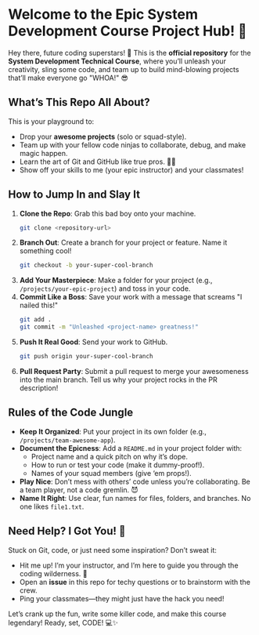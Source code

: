 # Welcome to the Epic System Development Course Project Hub! 🚀

Hey there, future coding superstars! 🎉 This is the **official repository** for the **System Development Technical Course**, where you’ll unleash your creativity, sling some code, and team up to build mind-blowing projects that’ll make everyone go "WHOA!" 😎

## What’s This Repo All About?
This is your playground to:
- Drop your **awesome projects** (solo or squad-style).
- Team up with your fellow code ninjas to collaborate, debug, and make magic happen.
- Learn the art of Git and GitHub like true pros. 🧙‍♂️
- Show off your skills to me (your epic instructor) and your classmates!

## How to Jump In and Slay It
1. **Clone the Repo**: Grab this bad boy onto your machine.
   ```bash
   git clone <repository-url>
   ```
2. **Branch Out**: Create a branch for your project or feature. Name it something cool!
   ```bash
   git checkout -b your-super-cool-branch
   ```
3. **Add Your Masterpiece**: Make a folder for your project (e.g., `/projects/your-epic-project`) and toss in your code.
4. **Commit Like a Boss**: Save your work with a message that screams "I nailed this!"
   ```bash
   git add .
   git commit -m "Unleashed <project-name> greatness!"
   ```
5. **Push It Real Good**: Send your work to GitHub.
   ```bash
   git push origin your-super-cool-branch
   ```
6. **Pull Request Party**: Submit a pull request to merge your awesomeness into the main branch. Tell us why your project rocks in the PR description!

## Rules of the Code Jungle
- **Keep It Organized**: Put your project in its own folder (e.g., `/projects/team-awesome-app`).
- **Document the Epicness**: Add a `README.md` in your project folder with:
  - Project name and a quick pitch on why it’s dope.
  - How to run or test your code (make it dummy-proof!).
  - Names of your squad members (give ‘em props!).
- **Play Nice**: Don’t mess with others’ code unless you’re collaborating. Be a team player, not a code gremlin. 😈
- **Name It Right**: Use clear, fun names for files, folders, and branches. No one likes `file1.txt`.

## Need Help? I Got You! 🙌
Stuck on Git, code, or just need some inspiration? Don’t sweat it:
- Hit me up! I’m your instructor, and I’m here to guide you through the coding wilderness. 📩
- Open an **issue** in this repo for techy questions or to brainstorm with the crew.
- Ping your classmates—they might just have the hack you need!

Let’s crank up the fun, write some killer code, and make this course legendary! Ready, set, CODE! 💻✨
